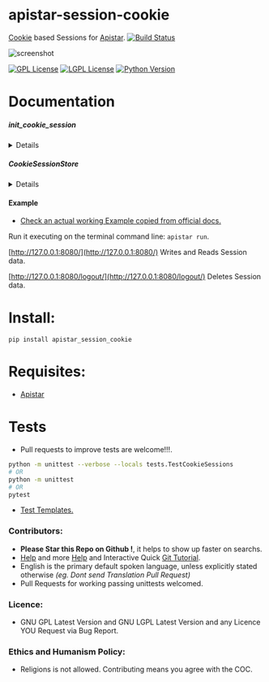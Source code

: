 # apistar-session-cookie

[Cookie](https://en.wikipedia.org/wiki/HTTP_cookie) based Sessions for [Apistar](https://github.com/encode/apistar). [![Build Status](https://travis-ci.org/juancarlospaco/apistar-session-cookie.svg?branch=master)](https://travis-ci.org/juancarlospaco/apistar-session-cookie)

![screenshot](https://source.unsplash.com/V4MBq8kue3U/800x400 "Photo by https://unsplash.com/@brookelark")

[![GPL License](http://img.shields.io/badge/license-GPL-blue.svg)](http://opensource.org/licenses/GPL-3.0)
[![LGPL License](http://img.shields.io/badge/license-LGPL-blue.svg)](http://opensource.org/licenses/LGPL-3.0)
[![Python Version](https://img.shields.io/badge/Python-3-brightgreen.svg)](http://python.org)


# Documentation

##### init_cookie_session
<details>

`apistar_session_cookie.init_cookie_session(cookie: http.Header, response_headers: http.ResponseHeaders) -> Generator[http.Session, None, None]`

**Description:** [Apistar](https://github.com/encode/apistar#http-sessions) Component, initializes a SessionStore that works with Cookies
(This Code was Donated by the original Author Vlad Zolotoy to Juan Carlos the maintainer and packager).

**Arguments:**
- `cookie` An standard web browser cookie to work with, required, defaults to `apistar.http.Header`.
- `response_headers` Apistar HTTP Headers, required, defaults to `apistar.http.ResponseHeaders`.

**Keyword Arguments:** None.

**Returns:** `apistar.interfaces.SessionStore`.

**Source Code file:** https://github.com/juancarlospaco/apistar-session-cookie/blob/master/apistar_session_cookie.py

| State              | OS          | Description |
| ------------------ |:-----------:| -----------:|
| :white_check_mark: | **Linux**   | Works Ok    |
| :white_check_mark: | **Os X**    | Works Ok    |
| :white_check_mark: | **Windows** | Works Ok    |

**Usage Example:** See `example.py`

</details>


##### CookieSessionStore
<details>

`apistar_session_cookie.CookieSessionStore()`

**Description:** [`SessionStore`](https://github.com/encode/apistar#http-sessions) subclass extended and adapted to work with Cookies to provide a SessionStore for Apistar
(This Code was Donated by the original Author Vlad Zolotoy to Juan Carlos the maintainer and packager).

**Arguments:** None.

**Keyword Arguments:** None.

**Returns:** `apistar.http.Session`.

**Base Class:** `apistar.interfaces.SessionStore`.

**Source Code file:** https://github.com/juancarlospaco/apistar-session-cookie/blob/master/apistar_session_cookie.py

| State              | OS          | Description |
| ------------------ |:-----------:| -----------:|
| :white_check_mark: | **Linux**   | Works Ok    |
| :white_check_mark: | **Os X**    | Works Ok    |
| :white_check_mark: | **Windows** | Works Ok    |

**Usage Example:** N/A, should normally be used via `apistar_session_cookie.init_cookie_session()`, not directly.

</details>


#### Example

- [Check an actual working Example copied from official docs.](example/app.py)

Run it executing on the terminal command line: `apistar run`.

[http://127.0.0.1:8080/](http://127.0.0.1:8080/) Writes and Reads Session data.

[http://127.0.0.1:8080/logout/](http://127.0.0.1:8080/logout/) Deletes Session data.


# Install:

```
pip install apistar_session_cookie
```


# Requisites:

- [Apistar](https://github.com/encode/apistar)


# Tests

- Pull requests to improve tests are welcome!!!.

```bash
python -m unittest --verbose --locals tests.TestCookieSessions
# OR
python -m unittest
# OR
pytest
```

- [Test Templates.](https://gist.github.com/juancarlospaco/040fbe326631e638f2a540fe8c1f2092)


### Contributors:

- **Please Star this Repo on Github !**, it helps to show up faster on searchs.
- [Help](https://help.github.com/articles/using-pull-requests) and more [Help](https://help.github.com/articles/fork-a-repo) and Interactive Quick [Git Tutorial](https://try.github.io).
- English is the primary default spoken language, unless explicitly stated otherwise *(eg. Dont send Translation Pull Request)*
- Pull Requests for working passing unittests welcomed.


### Licence:

- GNU GPL Latest Version and GNU LGPL Latest Version and any Licence YOU Request via Bug Report.


### Ethics and Humanism Policy:

- Religions is not allowed. Contributing means you agree with the COC.

